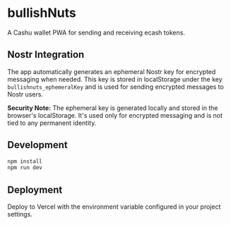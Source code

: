# bullishNuts

A Cashu wallet PWA for sending and receiving ecash tokens.

## Nostr Integration

The app automatically generates an ephemeral Nostr key for encrypted messaging when needed. This key is stored in localStorage under the key `bullishnuts_ephemeralKey` and is used for sending encrypted messages to Nostr users.

**Security Note:** The ephemeral key is generated locally and stored in the browser's localStorage. It's used only for encrypted messaging and is not tied to any permanent identity.

## Development

```bash
npm install
npm run dev
```

## Deployment

Deploy to Vercel with the environment variable configured in your project settings.
